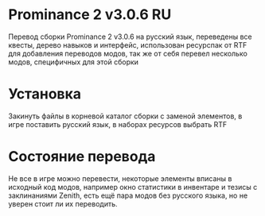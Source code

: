 # Prominance 2 v3.0.6 RU
Перевод сборки Prominance 2 v3.0.6 на русский язык, переведены все квесты, дерево навыков и интерфейс, использован ресурспак от RTF для добавления переводов  модов, так же от себя перевел несколько модов, специфичных для этой сборки
# Установка
Закинуть файлы в корневой каталог сборки с заменой элементов, в игре поставить русский язык, в наборах ресурсов выбрать RTF
# Состояние перевода
Не все в игре можно перевести, некоторые элементы вписаны в исходный код модов, например окно статистики в инвентаре и тезисы с заклинаниями Zenith, есть ещё пара модов без русского языка, но не уверен стоит ли их переводить.

